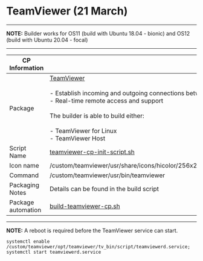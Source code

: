 # TeamViewer (21 March)

-----

**NOTE:** Builder works for OS11 (build with Ubuntu 18.04 - bionic) and OS12 (build with Ubuntu 20.04 - focal)

-----

|  CP Information |            |
|-----------------|------------|
| Package | [TeamViewer](https://www.teamviewer.com/en-us/download/linux/) <br /><br /> - Establish incoming and outgoing connections between devices <br /> - Real-time remote access and support <br /><br /> The builder is able to build either: <br /><br /> - TeamViewer for Linux <br /> - TeamViewer Host|
| Script Name | [teamviewer-cp-init-script.sh](build/teamviewer-cp-init-script.sh) |
| Icon name | /custom/teamviewer/usr/share/icons/hicolor/256x256/apps/TeamViewer.png |
| Command | /custom/teamviewer/usr/bin/teamviewer |
| Packaging Notes | Details can be found in the build script |
| Package automation | [build-teamviewer-cp.sh](build/build-teamviewer-cp.sh) |

-----

**NOTE:** A reboot is required before the TeamViewer service can start.

```
systemctl enable /custom/teamviewer/opt/teamviewer/tv_bin/script/teamviewerd.service; systemctl start teamviewerd.service
   ```
